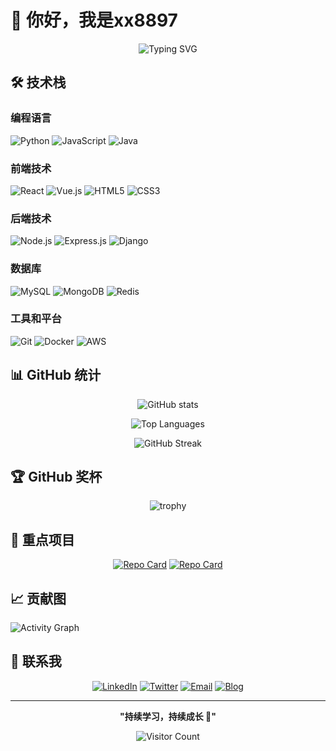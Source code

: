 # 👋 你好，我是xx8897

<div align="center">
  
![Typing SVG](https://readme-typing-svg.herokuapp.com?font=Fira+Code&pause=1000&color=36BCF7&width=435&lines=热爱编程的开发者;持续学习新技术;专注于[你的专业领域])

</div>



## 🛠️ 技术栈

### 编程语言
![Python](https://img.shields.io/badge/Python-3776AB?style=for-the-badge&logo=python&logoColor=white)
![JavaScript](https://img.shields.io/badge/JavaScript-F7DF1E?style=for-the-badge&logo=javascript&logoColor=black)
![Java](https://img.shields.io/badge/Java-ED8B00?style=for-the-badge&logo=java&logoColor=white)

### 前端技术
![React](https://img.shields.io/badge/React-20232A?style=for-the-badge&logo=react&logoColor=61DAFB)
![Vue.js](https://img.shields.io/badge/Vue.js-35495E?style=for-the-badge&logo=vue.js&logoColor=4FC08D)
![HTML5](https://img.shields.io/badge/HTML5-E34F26?style=for-the-badge&logo=html5&logoColor=white)
![CSS3](https://img.shields.io/badge/CSS3-1572B6?style=for-the-badge&logo=css3&logoColor=white)

### 后端技术
![Node.js](https://img.shields.io/badge/Node.js-43853D?style=for-the-badge&logo=node.js&logoColor=white)
![Express.js](https://img.shields.io/badge/Express.js-404D59?style=for-the-badge)
![Django](https://img.shields.io/badge/Django-092E20?style=for-the-badge&logo=django&logoColor=white)

### 数据库
![MySQL](https://img.shields.io/badge/MySQL-00000F?style=for-the-badge&logo=mysql&logoColor=white)
![MongoDB](https://img.shields.io/badge/MongoDB-4EA94B?style=for-the-badge&logo=mongodb&logoColor=white)
![Redis](https://img.shields.io/badge/Redis-DC382D?style=for-the-badge&logo=redis&logoColor=white)

### 工具和平台
![Git](https://img.shields.io/badge/Git-F05032?style=for-the-badge&logo=git&logoColor=white)
![Docker](https://img.shields.io/badge/Docker-2496ED?style=for-the-badge&logo=docker&logoColor=white)
![AWS](https://img.shields.io/badge/AWS-232F3E?style=for-the-badge&logo=amazon-aws&logoColor=white)

## 📊 GitHub 统计

<div align="center">

![GitHub stats](https://github-readme-stats.vercel.app/api?username=xx8897&show_icons=true&theme=tokyonight&hide_border=true&count_private=true)

![Top Languages](https://github-readme-stats.vercel.app/api/top-langs/?username=xx8897&layout=compact&theme=tokyonight&hide_border=true)

![GitHub Streak](https://github-readme-streak-stats.herokuapp.com/?user=xx8897&theme=tokyonight&hide_border=true)

</div>

## 🏆 GitHub 奖杯

<div align="center">

![trophy](https://github-profile-trophy.vercel.app/?username=xx8897&theme=tokyonight&no-frame=true&row=1&column=6)

</div>

## 💼 重点项目

<div align="center">

[![Repo Card](https://github-readme-stats.vercel.app/api/pin/?username=xx8897&repo=[项目名1]&theme=tokyonight&hide_border=true)](https://github.com/xx8897/[项目名1])
[![Repo Card](https://github-readme-stats.vercel.app/api/pin/?username=xx8897&repo=[项目名2]&theme=tokyonight&hide_border=true)](https://github.com/xx8897/[项目名2])

</div>

## 📈 贡献图

![Activity Graph](https://activity-graph.herokuapp.com/graph?username=xx8897&theme=tokyo-night&hide_border=true&area=true)

## 🤝 联系我

<div align="center">

[![LinkedIn](https://img.shields.io/badge/LinkedIn-0077B5?style=for-the-badge&logo=linkedin&logoColor=white)](你的LinkedIn链接)
[![Twitter](https://img.shields.io/badge/Twitter-1DA1F2?style=for-the-badge&logo=twitter&logoColor=white)](你的Twitter链接)
[![Email](https://img.shields.io/badge/Email-D14836?style=for-the-badge&logo=gmail&logoColor=white)](mailto:your.email@example.com)
[![Blog](https://img.shields.io/badge/Blog-FF5722?style=for-the-badge&logo=blogger&logoColor=white)](你的博客链接)

</div>

---

<div align="center">

**"持续学习，持续成长 🚀"**

![Visitor Count](https://komarev.com/ghpvc/?username=xx8897&color=brightgreen&style=flat-square&label=访问量)

</div>
